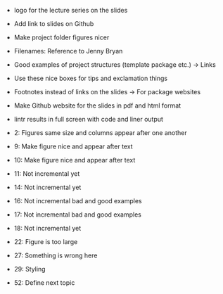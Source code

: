 - logo for the lecture series on the slides
- Add link to slides on Github
- Make project folder figures nicer
- Filenames: Reference to Jenny Bryan
- Good examples of project structures (template package etc.) -> Links
- Use these nice boxes for tips and exclamation things
- Footnotes instead of links on the slides -> For package websites
- Make Github website for the slides in pdf and html format
- lintr results in full screen with code and liner output


- 2: Figures same size and columns appear after one another
- 9: Make figure nice and appear after text
- 10: Make figure nice and appear after text
- 11: Not incremental yet
- 14: Not incremental yet
- 16: Not incremental bad and good examples
- 17: Not incremental bad and good examples
- 18: Not incremental yet
- 22: Figure is too large
- 27: Something is wrong here
- 29: Styling
- 52: Define next topic